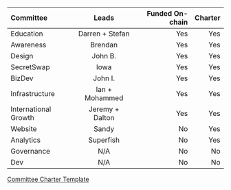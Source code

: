 | Committee | Leads | Funded On-chain | Charter |
| :---         |     :---:      |          ---: | ---: |
| Education   | Darren + Stefan    | Yes    |  Yes    | 
| Awareness   | Brendan    | Yes    |  Yes    | 
| Design   | John B.     | Yes    |  Yes    | 
| SecretSwap   | Iowa    | Yes    |  Yes    | 
| BizDev  | John I.    | Yes    |  Yes    | 
| Infrastructure  | Ian + Mohammed   | Yes    |  Yes    | 
| International Growth  | Jeremy + Dalton    | Yes    |  Yes    | 
| Website   | Sandy | No    |  Yes    | 
| Analytics  | Superfish   | No   |  Yes    | 
| Governance | N/A   | No   |  No   | 
| Dev | N/A   | No   |  No   | 

[Committee Charter Template](https://docs.google.com/document/d/1vEq_BD6wOqVbFCbBcdVJ7XdSnjsECXXOVpsMb0r5bLw/edit?usp=sharing)

